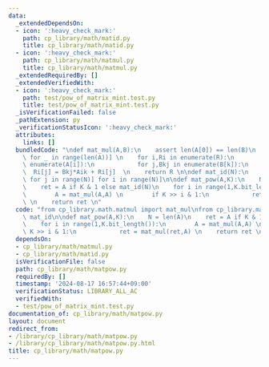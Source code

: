 ```yaml
---
data:
  _extendedDependsOn:
  - icon: ':heavy_check_mark:'
    path: cp_library/math/matid.py
    title: cp_library/math/matid.py
  - icon: ':heavy_check_mark:'
    path: cp_library/math/matmul.py
    title: cp_library/math/matmul.py
  _extendedRequiredBy: []
  _extendedVerifiedWith:
  - icon: ':heavy_check_mark:'
    path: test/pow_of_matrix_mint.test.py
    title: test/pow_of_matrix_mint.test.py
  _isVerificationFailed: false
  _pathExtension: py
  _verificationStatusIcon: ':heavy_check_mark:'
  attributes:
    links: []
  bundledCode: "\ndef mat_mul(A,B):\n    assert len(A[0]) == len(B)\n    R = [[0]*len(B[0])\
    \ for _ in range(len(A))] \n    for i,Ri in enumerate(R):\n        for k,Aik in\
    \ enumerate(A[i]):\n            for j,Bkj in enumerate(B[k]):\n              \
    \  Ri[j] = Bkj*Aik + Ri[j]  \n    return R \n\ndef mat_id(N):\n    return [[int(i==j)\
    \ for j in range(N)] for i in range(N)]\n\ndef mat_pow(A,K):\n    N = len(A)\n\
    \    ret = A if K & 1 else mat_id(N)\n    for i in range(1,K.bit_length()):\n\
    \        A = mat_mul(A,A) \n        if K >> i & 1:\n            ret = mat_mul(ret,A)\
    \ \n    return ret \n"
  code: "from cp_library.math.matmul import mat_mul\nfrom cp_library.math.matid import\
    \ mat_id\n\ndef mat_pow(A,K):\n    N = len(A)\n    ret = A if K & 1 else mat_id(N)\n\
    \    for i in range(1,K.bit_length()):\n        A = mat_mul(A,A) \n        if\
    \ K >> i & 1:\n            ret = mat_mul(ret,A) \n    return ret \n"
  dependsOn:
  - cp_library/math/matmul.py
  - cp_library/math/matid.py
  isVerificationFile: false
  path: cp_library/math/matpow.py
  requiredBy: []
  timestamp: '2024-08-17 16:57:44+09:00'
  verificationStatus: LIBRARY_ALL_AC
  verifiedWith:
  - test/pow_of_matrix_mint.test.py
documentation_of: cp_library/math/matpow.py
layout: document
redirect_from:
- /library/cp_library/math/matpow.py
- /library/cp_library/math/matpow.py.html
title: cp_library/math/matpow.py
---
```

